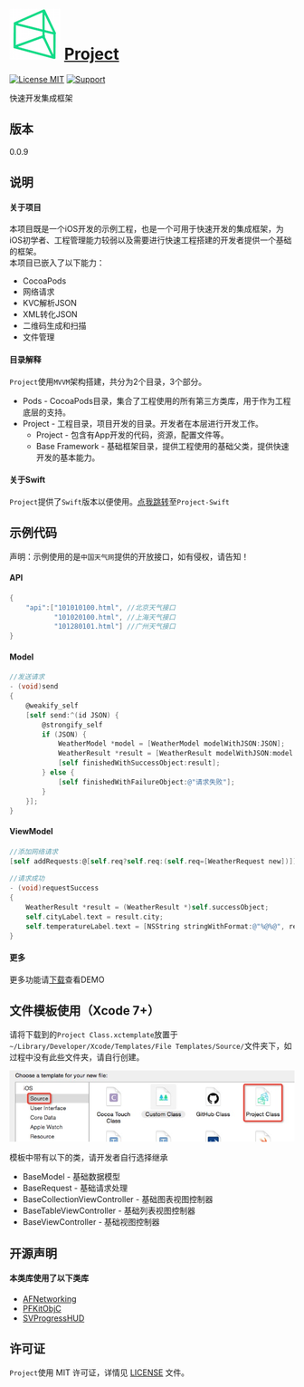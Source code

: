 ![logo](https://github.com/PFei-He/Project-ObjC/blob/master/Project.png)
[Project](https://github.com/PFei-He/Project-ObjC)
===
 
[![License MIT](https://img.shields.io/badge/license-MIT-green.svg)](https://raw.githubusercontent.com/PFei-He/Project-ObjC/master/LICENSE)
[![Support](https://img.shields.io/badge/support-iOS%207%2B%20-blue.svg?style=flat)](https://www.apple.com/nl/ios/)

快速开发集成框架

版本
---
0.0.9

说明
---
#### 关于项目
本项目既是一个iOS开发的示例工程，也是一个可用于快速开发的集成框架，为iOS初学者、工程管理能力较弱以及需要进行快速工程搭建的开发者提供一个基础的框架。<br>
本项目已嵌入了以下能力：
* CocoaPods
* 网络请求
* KVC解析JSON
* XML转化JSON
* 二维码生成和扫描
* 文件管理

#### 目录解释
`Project`使用`MVVM`架构搭建，共分为2个目录，3个部分。

* Pods - CocoaPods目录，集合了工程使用的所有第三方类库，用于作为工程底层的支持。
* Project - 工程目录，项目开发的目录。开发者在本层进行开发工作。
    * Project - 包含有App开发的代码，资源，配置文件等。
    * Base Framework - 基础框架目录，提供工程使用的基础父类，提供快速开发的基本能力。

#### 关于Swift
`Project`提供了`Swift`版本以便使用。[点我跳转](https://github.com/PFei-He/Project-Swift)至`Project-Swift`

示例代码
---
声明：示例使用的是`中国天气网`提供的开放接口，如有侵权，请告知！

#### API
```objective-c
{
    "api":["101010100.html", //北京天气接口
           "101020100.html", //上海天气接口
           "101280101.html"] //广州天气接口
}
```

#### Model
```objective-c
//发送请求
- (void)send
{
    @weakify_self
    [self send:^(id JSON) {
        @strongify_self
        if (JSON) {
            WeatherModel *model = [WeatherModel modelWithJSON:JSON];
            WeatherResult *result = [WeatherResult modelWithJSON:model.weatherinfo];
            [self finishedWithSuccessObject:result];
        } else {
            [self finishedWithFailureObject:@"请求失败"];
        }
    }];
}
```

#### ViewModel
```objective-c
//添加网络请求
[self addRequests:@[self.req?self.req:(self.req=[WeatherRequest new])]];
```

```objective-c
//请求成功
- (void)requestSuccess
{
    WeatherResult *result = (WeatherResult *)self.successObject;
    self.cityLabel.text = result.city;
    self.temperatureLabel.text = [NSString stringWithFormat:@"%@%@", result.temp, @"℃"];
}
```

#### 更多
更多功能请[下载](https://github.com/PFei-He/Project-ObjC/archive/master.zip)查看DEMO

文件模板使用（Xcode 7+）
---
请将下载到的`Project Class.xctemplate`放置于`~/Library/Developer/Xcode/Templates/File Templates/Source/`文件夹下，如过程中没有此些文件夹，请自行创建。

![Screenshot](https://github.com/PFei-He/Project-ObjC/blob/master/Supports/Screenshot.png)

模板中带有以下的类，请开发者自行选择继承
* BaseModel - 基础数据模型
* BaseRequest - 基础请求处理
* BaseCollectionViewController - 基础图表视图控制器
* BaseTableViewController - 基础列表视图控制器
* BaseViewController - 基础视图控制器

开源声明
---
#### 本类库使用了以下类库
* [AFNetworking](https://github.com/AFNetworking/AFNetworking)
* [PFKitObjC](https://github.com/PFei-He/PFKitObjC)
* [SVProgressHUD](https://github.com/SVProgressHUD/SVProgressHUD)

许可证
---
`Project`使用 MIT 许可证，详情见 [LICENSE](https://raw.githubusercontent.com/PFei-He/Project-ObjC/master/LICENSE) 文件。

